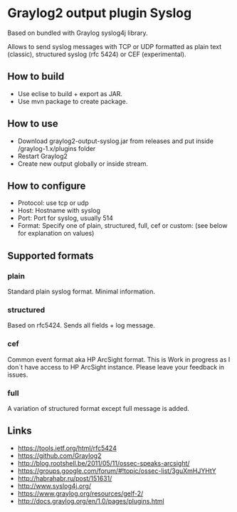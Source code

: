 Graylog2 output plugin Syslog
=============================

Based on bundled with Graylog syslog4j library.

Allows to send syslog messages with TCP or UDP formatted as plain text (classic), structured syslog (rfc 5424) or CEF (experimental).

## How to build

  * Use eclise to build + export as JAR.
  * Use mvn package to create package.

## How to use

  * Download graylog2-output-syslog.jar from releases and put inside /graylog-1.x/plugins folder
  * Restart Graylog2
  * Create new output globally or inside stream.

## How to configure

  * Protocol: use tcp or udp
  * Host: Hostname with syslog 
  * Port: Port for syslog, usually 514
  * Format: Specify one of plain, structured, full, cef or custom:<ClassName> (see below for explanation on values)
  
## Supported formats

### plain

Standard plain syslog format. Minimal information. 

### structured

Based on rfc5424. Sends all fields + log message.

### cef

Common event format aka HP ArcSight format. This is Work in progress as I don`t have access to HP ArcSight instance. Please leave your feedback in issues.

### full

A variation of structured format except full message is added.

## Links

  * https://tools.ietf.org/html/rfc5424
  * https://github.com/Graylog2
  * http://blog.rootshell.be/2011/05/11/ossec-speaks-arcsight/
  * https://groups.google.com/forum/#!topic/ossec-list/3guXmHJYHtY
  * http://habrahabr.ru/post/151631/
  * http://www.syslog4j.org/
  * https://www.graylog.org/resources/gelf-2/
  * http://docs.graylog.org/en/1.0/pages/plugins.html
